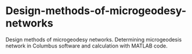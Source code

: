 # Design-methods-of-microgeodesy-networks
Design methods of microgeodesy networks. Determining microgeodesis network in Columbus software and calculation with MATLAB code.
